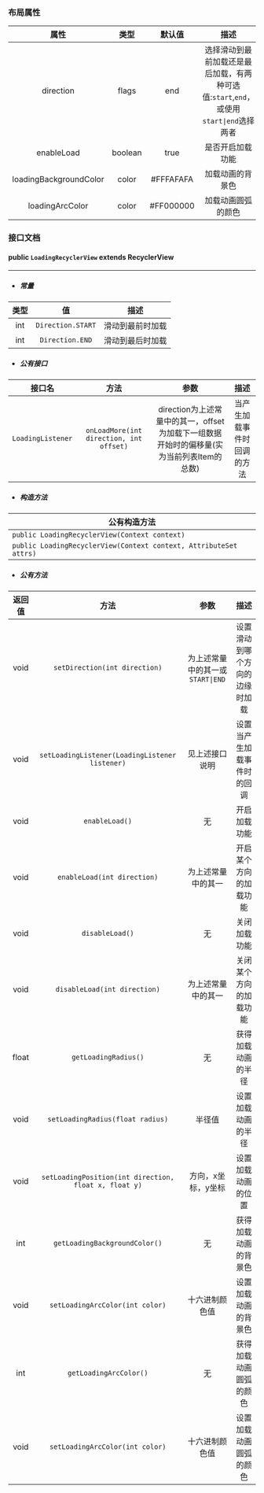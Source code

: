 ### 布局属性

|          属性          |  类型   |  默认值   |                             描述                             |
| :--------------------: | :-----: | :-------: | :----------------------------------------------------------: |
|       direction        |  flags  |    end    | 选择滑动到最前加载还是最后加载，有两种可选值:`start`,`end`，或使用`start\|end`选择两者 |
|       enableLoad       | boolean |   true    |                       是否开启加载功能                       |
| loadingBackgroundColor |  color  | #FFFAFAFA |                       加载动画的背景色                       |
|    loadingArcColor     |  color  | #FF000000 |                      加载动画圆弧的颜色                      |

### 接口文档

#### public `LoadingRecyclerView` extends RecyclerView

---

* ##### 常量

| 类型 |        值         |       描述       |
| :--: | :---------------: | :--------------: |
| int  | `Direction.START` | 滑动到最前时加载 |
| int  |  `Direction.END`  | 滑动到最后时加载 |

* ##### 公有接口

| 接口名            |                  方法                   |                             参数                             |            描述            |
| ----------------- | :-------------------------------------: | :----------------------------------------------------------: | :------------------------: |
| `LoadingListener` | `onLoadMore(int direction, int offset)` | direction为上述常量中的其一，offset为加载下一组数据开始时的偏移量(实为当前列表Item的总数) | 当产生加载事件时回调的方法 |

* ##### 构造方法

| 公有构造方法                                                 |
| ------------------------------------------------------------ |
| `public LoadingRecyclerView(Context context)`                |
| `public LoadingRecyclerView(Context context, AttributeSet attrs)` |

* ##### 公有方法

| 返回值 |                      方法                      |              参数               |              描述              |
| :----: | :--------------------------------------------: | :-----------------------------: | :----------------------------: |
|  void  |         `setDirection(int direction)`          | 为上述常量中的其一或`START\|END` | 设置滑动到哪个方向的边缘时加载 |
|  void  | `setLoadingListener(LoadingListener listener)` |         见上述接口说明          |   设置当产生加载事件时的回调   |
|  void  |                 `enableLoad()`                 |               无                |          开启加载功能          |
|  void  |          `enableLoad(int direction)`           |       为上述常量中的其一        |     开启某个方向的加载功能     |
|  void  |                `disableLoad()`                 |               无                |          关闭加载功能          |
|  void  |          `disableLoad(int direction)`          |       为上述常量中的其一        |     关闭某个方向的加载功能     |
|  float  |        `getLoadingRadius()`        |             无             |       获得加载动画的半径       |
| void | `setLoadingRadius(float radius)` | 半径值 | 设置加载动画的半径 |
| void | `setLoadingPosition(int direction, float x, float y)` | 方向，x坐标，y坐标 | 设置加载动画的位置 |
| int | `getLoadingBackgroundColor()` | 无 | 获得加载动画的背景色 |
| void | `setLoadingArcColor(int color)` | 十六进制颜色值 | 设置加载动画的背景色 |
| int | `getLoadingArcColor()` | 无 | 获得加载动画圆弧的颜色 |
| void | `setLoadingArcColor(int color)` | 十六进制颜色值 | 设置加载动画圆弧的颜色 |

